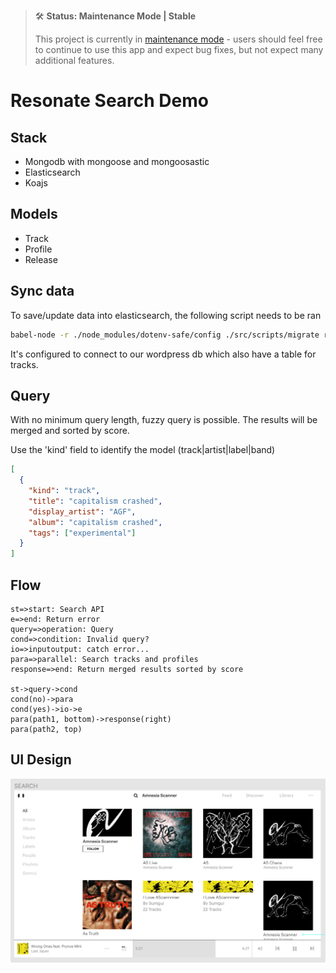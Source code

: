 > 🛠 **Status: Maintenance Mode | Stable**
>
> This project is currently in [maintenance mode](https://en.wikipedia.org/wiki/Maintenance_mode) - users should feel free to continue to use this app and expect bug fixes, but not expect many additional features.

# Resonate Search Demo

## Stack

- Mongodb with mongoose and mongoosastic
- Elasticsearch
- Koajs

## Models

- Track
- Profile
- Release

## Sync data

To save/update data into elasticsearch, the following script needs to be ran

```sh
babel-node -r ./node_modules/dotenv-safe/config ./src/scripts/migrate run
```

It's configured to connect to our wordpress db which also have a table for tracks.

## Query

With no minimum query length, fuzzy query is possible. The results will be merged and sorted by score.

Use the 'kind' field to identify the model (track|artist|label|band)

```json
[
  {
    "kind": "track",
    "title": "capitalism crashed",
    "display_artist": "AGF",
    "album": "capitalism crashed",
    "tags": ["experimental"]
  }
]
```

## Flow

```flow
st=>start: Search API
e=>end: Return error
query=>operation: Query
cond=>condition: Invalid query?
io=>inputoutput: catch error...
para=>parallel: Search tracks and profiles
response=>end: Return merged results sorted by score

st->query->cond
cond(no)->para
cond(yes)->io->e
para(path1, bottom)->response(right)
para(path2, top)
```

## UI Design

![alt text](./search.png "Search Figma Design")
